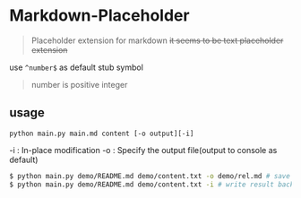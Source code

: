 # Markdown-Placeholder

> Placeholder extension for markdown ~~it seems to be text placeholder extension~~

use `^number$` as default stub symbol
> number is positive integer

## usage

`python main.py main.md content [-o output][-i]`

-i : In-place modification
-o : Specify the output file(output to console as default)

```bash
$ python main.py demo/README.md demo/content.txt -o demo/rel.md # save result to rel.md
$ python main.py demo/README.md demo/content.txt -i # write result back
```
